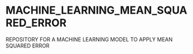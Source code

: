 # MACHINE_LEARNING_MEAN_SQUARED_ERROR
REPOSITORY FOR A MACHINE LEARNING MODEL TO APPLY MEAN SQUARED ERROR
